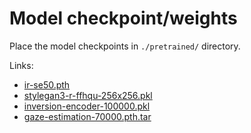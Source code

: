 # Model checkpoint/weights

Place the model checkpoints in `./pretrained/` directory.

Links:

- [ir-se50.pth](https://drive.google.com/file/d/1cJTL8W6DeRIjw1RFo_WI2yar1c5dVoMv/view?usp=share_link)
- [stylegan3-r-ffhqu-256x256.pkl](https://drive.google.com/file/d/1cJTL8W6DeRIjw1RFo_WI2yar1c5dVoMv/view?usp=share_link)
- [inversion-encoder-100000.pkl](https://drive.google.com/file/d/1gp9AytvpTzOZKeVI1amaFqljVxh2-xFN/view?usp=share_link)
- [gaze-estimation-70000.pth.tar](https://drive.google.com/file/d/1nJ8DqQdu0_lDNEfZggatcvuP4W9om__0/view?usp=share_link)
